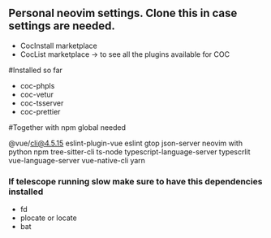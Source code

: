 ## Personal neovim settings. Clone this in case settings are needed.

- CocInstall marketplace
- CocList marketplace  -> to see all the plugins available for COC

#Installed so far

- coc-phpls
- coc-vetur
- coc-tsserver
- coc-prettier

#Together with npm global needed

@vue/cli@4.5.15
eslint-plugin-vue
eslint
gtop
json-server
neovim with python
npm
tree-sitter-cli
ts-node
typescript-language-server
typescrlit
vue-language-server
vue-native-cli
yarn

### If telescope running slow make sure to have this dependencies installed
- fd
- plocate   or   locate
- bat
